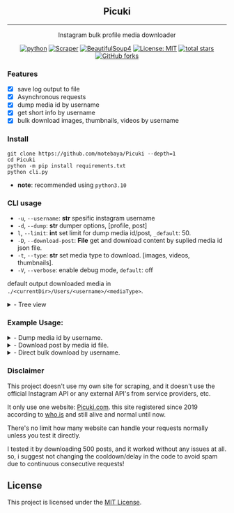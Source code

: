 <div align="center">
    <h2>Picuki</h2>

---

Instagram bulk profile media downloader

[![python](https://img.shields.io/badge/python-3.10.6-green?logo=python&logoColor=yellow)](https://www.python.org/downloads/release/python-3100/)
[![Scraper](https://img.shields.io/badge/page-scrapper-blue?logo=strapi&logoColor=blue)](https://example.com)
[![BeautifulSoup4](https://img.shields.io/badge/BeautifulSoup4-4.12.2-red?logo=python&logoColor=yellow)](https://pypi.org/project/beautifulsoup4/)
[![License: MIT](https://img.shields.io/badge/License-MIT-red.svg?logo=github)](https://opensource.org/licenses/MIT)
[![total stars](https://img.shields.io/github/stars/motebaya/Picuki.svg?style=social)](https://github.com/motebaya/Picuki/stargazers)
[![GitHub forks](https://img.shields.io/github/forks/motebaya/Picuki.svg?style=social)](https://github.com/motebaya/Picuki/network/members)

</div>

### Features

- [x] save log output to file
- [x] Asynchronous requests
- [x] dump media id by username
- [x] get short info by username
- [x] bulk download images, thumbnails, videos by username

### Install

```
git clone https://github.com/motebaya/Picuki --depth=1
cd Picuki
python -m pip install requirements.txt
python cli.py
```

- **note**: recommended using `python3.10`

### CLI usage

- `-u`, `--username`: **str** spesific instagram username
- `-d`, `--dump`: **str** dumper options, [profile, post]
- `l`, `--limit`: **int** set limit for dump media id/post, `_default`: 50.
- `-D`, `--download-post`: **File** get and download content by suplied media id json file.
- `-t`, `--type`: **str** set media type to download. [images, videos, thumbnails].
- `-V`, `--verbose`: enable debug mode, `default`: off

default output downloaded media in `./<currentDir>/Users/<username>/<mediaType>`.

<details>
<summary> - Tree view </summary>
<br>
<pre>
Users
└── johnSmith
    ├── images
    │   ├── 5eLIdnNxZHGmuN02jNDWB9YIh.jpeg
    │   ├── hNBuNDHm02I59jWxLGNdnIZYe.jpeg
    │   ├── INDImedW0G9hZn2BNxHNu5jYL.jpeg
    │   ├── NajxY8BNSxec3fdYu0jKnSfhx.jpeg
    │   └── NBNILYhZGjd5Wnu0mHeNI9x2D.jpeg
    ├── mediaID.json
    ├── profile.json
    ├── thumbnails
    └── videos
4 directories, 7 files
</pre>
</details>

### Example Usage:

<details>
<summary>
- Dump media id by username.
</summary>
<pre>
❯ python cli.py -u username -d post -l 12
 00:18:52 Info:HTTP Request: GET https://www.picuki.com/profile/username "HTTP/1.1 200 OK" 
╭──────── information ────────╮
│ bio: this biography         │
│ followers: 4,755            │
│ following: 2,177            │
│ full_name: Im Instagram User│
│ total_posts: 45             │
│ username: @username         │
╰─────────────────────────────╯
 00:18:52 Info:grabbing media id with limit set: 12 
 00:18:52 Info:Total media ID grabbed: 12 
 00:18:52 Info:Saving result.. 
 00:18:52 Info:Log saved into: /dir/Users/username/mediaID.json 
╭──── 'media id report' ────╮
│ mediaID: [..12 of data..] │
│ username: username        │
╰───────────────────────────╯
</pre>
</details>

<details>
<summary>
- Download post by media id file.
</summary>
<pre>
❯ python cli.py -D Users/username/mediaID.json -t images
╭─────── information ───────╮
│ mediaID: [..24 of data..] │
│ username: username        │
╰───────────────────────────╯
 23:37:26 Info:24 media id loaded.. 
 23:37:26 Info:Starting download: 24 Items. 
 23:37:26 Info:Processing: 3188...->1 of 24 
 23:37:28 Info:HTTP Request: GET https://www.picuki.com/media/3188... "HTTP/1.1 200 OK" 
╭──────── information ────────╮
│ caption: here caption       │
│ comments_count: 0           │
│ likes_count: 1 likes        │
│ name: @username             │
│ time: 2 months ago          │
╰─────────────────────────────╯
 23:37:28 Info:Downloading: 4 images from ID:3188...
 23:37:28 Info:Downloading images: 1 of 4 
 Completed..saved as: /dir/Picuki/Users/username/images/FDfada...jpeg
 --- sniff ---
 23:37:41 Info:Processing: 3189...->2 of 24 
 23:37:44 Info:HTTP Request: GET https://www.picuki.com/media/3189... "HTTP/1.1 200 OK"
--- sniff ---
</pre>
</details>

<details>
<summary>
- Direct bulk download by username.
</summary>
<pre>
python cli.py -u username -t images
</pre>
</details>

### Disclaimer

This project doesn't use my own site for scraping, and it doesn't use the official Instagram API or any external API's from service providers, etc.

It only use one website: [Picuki.com](https://picuki.com). this site registered since 2019 according to [who.is](https://who.is/whois/picuki.com) and still alive and normal until now.

There's no limit how many website can handle your requests normally unless you test it directly.

I tested it by downloading 500 posts, and it worked without any issues at all. so, i suggest not changing the cooldown/delay in the code to avoid spam due to continuous consecutive requests!

## License

This project is licensed under the [MIT License](LICENSE).

